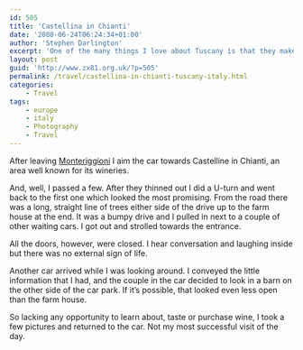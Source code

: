 ```yaml
---
id: 505
title: 'Castellina in Chianti'
date: '2008-06-24T06:24:34+01:00'
author: 'Stephen Darlington'
excerpt: 'One of the many things I love about Tuscany is that they make Chianti there. I have every intention of finding out more about the wine-making process.'
layout: post
guid: 'http://www.zx81.org.uk/?p=505'
permalink: /travel/castellina-in-chianti-tuscany-italy.html
categories:
    - Travel
tags:
    - europe
    - italy
    - Photography
    - Travel
---
```


After leaving [Monteriggioni](http://www.zx81.org.uk/travel/monteriggioni-tuscany-italy.html) I aim the car towards Castelline in Chianti, an area well known for its wineries.

And, well, I passed a few. After they thinned out I did a U-turn and went back to the first one which looked the most promising. From the road there was a long, straight line of trees either side of the drive up to the farm house at the end. It was a bumpy drive and I pulled in next to a couple of other waiting cars. I got out and strolled towards the entrance.

All the doors, however, were closed. I hear conversation and laughing inside but there was no external sign of life.

Another car arrived while I was looking around. I conveyed the little information that I had, and the couple in the car decided to look in a barn on the other side of the car park. If it’s possible, that looked even less open than the farm house.

So lacking any opportunity to learn about, taste or purchase wine, I took a few pictures and returned to the car. Not my most successful visit of the day.